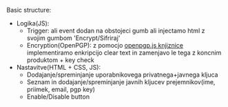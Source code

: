 Basic structure:  
* Logika(JS):
    * Trigger: ali event dodan na obstojeci gumb ali injectamo html z svojim gumbom 'Encrypt/Sifriraj'
    * Encryption(OpenPGP): z pomocjo [openpgp.js knjiznice](https://github.com/openpgpjs/openpgpjs) implementiramo enkripcijo clear text in zamenjavo le tega z koncnim produktom + key check
* Nastavitve(HTML + CSS, JS):
    * Dodajanje/spreminjanje uporabnikovega privatnega+javnega kljuca
    * Seznam in dodajanje/spreminjanje javnih kljucev prejemnikov(ime, priimek, email, pgp key)
    * Enable/Disable button
